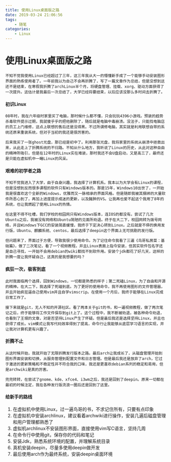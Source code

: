 ```yaml
---
title: 使用Linux桌面版之路
date: 2019-03-24 21:06:56
tags:
	- 随笔
categories:
	- Linux
---
```

# 使用Linux桌面版之路



	不知不觉我使用Linux已经超过了三年，这三年我从大一的懵懂新手成了一个能够手动安装图形界面的熟练使用者了。一年前我以为自己不会再折腾了，写了一篇文章作为总结，但是没想到这还不是结束，在寒假我折腾了archLinux半个月，将硬盘管理、挂载、xorg、驱动方面获得了一次提升。这估计是我最后一次总结了，大学已经将要结束，以后应该没那么多时间去折腾了。

#### 初识Linux

	08年时，我在六年级时家里买了电脑，那时候什么都不懂，只会玩玩4396小游戏。预装的趋势杀毒软件提示过期，我就傻乎乎的把他删除了，随后就是电脑中毒崩溃。没法子，只能找电脑店的员工上门维修，这点上联想的售后还是没得黑。不过所谓修电脑，其实就是利用联想自带的系统还原来重装系统，但对于当初的我还是很厉害的。

	后来我买了一张ghost光盘，那已经是初中了。利用那张光盘，我将家里的系统从崩溃中拯救出来，从此走上了折腾系统的不归路。不知从什么地方，我听说了Linux的历史，从此对这种自由的精神所吸引，但是在12年时的Linux实在难装，那时我还不会U盘启动，又是高三了，最终还是只能在虚拟机中一睹Linux的风采。

#### 艰难的初学者之路

	不知不觉我进入了大学，由于自身兴趣，我选择了计算机系。我本以为大学会有Linux的课程，但是没想到反而很多课程的软件只有Windows版本的。那是15年，Windows10出世了，一开始我是很喜欢这个全新的Windows，优雅而又一脉相承的界面风格。但是随即我被其捆绑的大量软件所恶心到了，再加上进度提示成迷的更新，以及臃肿的VS。让我再也爱不起这个我用了8年的系统，也让我燃起了使用Linux的热情。

	在这里不得不吐槽，我们学校的校园网只有Windows版本，连IOS的都没有。尝试了几次Ubuntu之后，我被没有网络和Ubuntu简陋的见面所劝退。终于在大二下，校园网转为拨号网络，并且Windows下GCC的安装简直缓慢，我终于下定决心转到Linux。之后就是不停的换用发行版，Ubuntu、麒麟系统、centos，最后选择了deepin这个界面上无可挑剔的发行版。

	但问题来了，界面过于方便，导致我很少使用命令。为了记住命令我看了三遍《鸟哥私房菜：基础篇》，做了二次笔记，看了一个视频教程。并且Linux表面上指令安装，但其实软件包名字还是自己寻找，一开始不会用debian的wiki都找不到软件用。安装个jdk都花了好几天，这样的折腾一度让我怀疑自己，这真的是我想要的吗？

#### 疯狂一次，极客到底

	此时我面临两个选择，回到Windows，一切都是熟悉的样子；第二死磕Linux，为了自由和开源的精神。在大二下，我选择了死磕到底。为了更好的使用命令，我不再使用图形的文件管理器，并且开始疯狂逼自己使用vim并且自学vimscrip。在使用一个月后，我终于能够在Linux完成日常工作了。

	接下来就是git，无人不知的开源社区。看了两本关于git的书，和一遍视频教程，做了两次笔记之后，终于能够将工作文件保存到git上了。这个过程中，我不断被劝退，被各种命令劝退，也看到了王垠的文章，对是否坚持Linux产生了怀疑。但是最后我还是选择坚持Linux，并且也获得了成长。vim模式让我写代码效率得到了提高，命令行让我能够从底层学习语言的实现，并让我对计算机更有兴趣了。

#### 折腾不止

	从这时候开始，我就开始了无限折腾发行版本之路。最后arch让我成长了，从磁盘管理开始到图形界面安装和切换，从服务管理到配置文件和日志管理。但是最后我还是放弃了arch，它过于激进的更新策略和不稳定性并不符合我的口味，我还是更喜欢debian系列的稳定和易用，但是archwiki是真的厉害。

	兜兜转转，在尝试了gnome、kde、xfce4、i3wm之后，我还是回到了deepin。原来一切都在最初的时候注定，我在各种发行版流浪一圈后还是回到了这里。

#### 给新手的路线

1. 在虚拟机中使用Linux，过一遍鸟哥的书，不求记住所有，只要有点印象
2. 在虚拟机中安装archlinux，建议看着archwiki进行操作，安装几遍后磁盘管理和用户管理都熟悉了
3. 虚拟机archlinux不安装图形界面，直接使用vim写C语言，坚持几周
4. 在命令行中使用git，保存你的代码和笔记
5. 安装Jdk，熟悉系统环境的配置，并理解系统目录
6. 真机安装deepin，尽量多使用deepin做开发
7. 最后使用arch作为最终系统，安装deepin桌面环境

